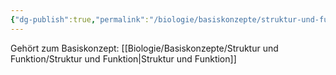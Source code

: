 ```yaml
---
{"dg-publish":true,"permalink":"/biologie/basiskonzepte/struktur-und-funktion/bausteinprinzip/"}
---
```


Gehört zum Basiskonzept: [[Biologie/Basiskonzepte/Struktur und Funktion/Struktur und Funktion\|Struktur und Funktion]]